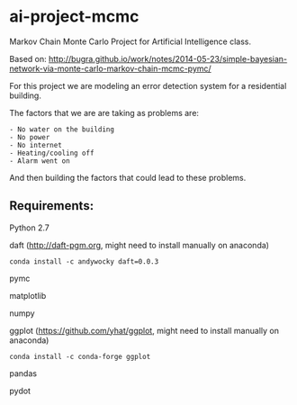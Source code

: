 # ai-project-mcmc

Markov Chain Monte Carlo Project for Artificial Intelligence class.

Based on: http://bugra.github.io/work/notes/2014-05-23/simple-bayesian-network-via-monte-carlo-markov-chain-mcmc-pymc/

For this project we are modeling an error detection system for a residential building.

The factors that we are are taking as problems are:

	- No water on the building
	- No power
	- No internet
	- Heating/cooling off
	- Alarm went on

And then building the factors that could lead to these problems.


## Requirements: 

Python 2.7

daft (http://daft-pgm.org, might need to install manually on anaconda)

	conda install -c andywocky daft=0.0.3

pymc

matplotlib

numpy

ggplot (https://github.com/yhat/ggplot, might need to install manually on anaconda)

	conda install -c conda-forge ggplot

pandas

pydot